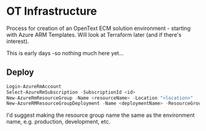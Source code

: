 # OT Infrastructure

Process for creation of an OpenText ECM solution environment - starting with Azure ARM Templates. Will look at Terraform later (and if there's interest).

This is early days -so nothing much here yet...

## Deploy

``` PowerShell
Login-AzureRmAccount
Select-AzureRmSubscription -SubscriptionId <id>
New-AzureRmResourceGroup -Name <resourceName> -Location "<location>"
New-AzureRMResourceGroupDeployment -Name <deploymentName> -ResourceGroupName <Resource Group Name> -TemplateFile "<path to JSON template>"
```

I'd suggest making the resource group name the same as the environment name, e.g. production, development, etc.